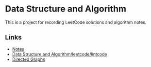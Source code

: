 # Data Structure and Algorithm

This is a project for recording LeetCode solutions and algorithm notes.


## Links

* [Notes](./notes/NOTES.md)
* [Data Structure and Algorithm/leetcode/lintcode](http://algorithm.yuanbin.me/en/index.html)
* [Directed Graphs](http://www.cs.princeton.edu/courses/archive/spring07/cos226/lectures/20DirectedGraphs.pdf)
